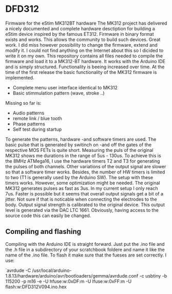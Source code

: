 # DFD312
Firmware for the eStim MK312BT hardware
The MK312 project has delivered a nicely documented and complete hardware desctiption for building a eStim device inspired by the famous ET312. Firmware in binary format exists and works. This allows the community to build such devices. Great work. I did miss however possibility to change the firmware, extend and modify it. I could not find anything on the Internet about this so I dicided to write it on my own. This repository contains all files needed to compile the firmware and load it to a MK312-BT hardware. It works with the Arduino IDE and is simply structured. Functionality is beeing increased over time. At the time of the first release the basic functionality of the MK312 firmware is implemented. 
- Complete menu user interface identical to MK312
- Basic stimmulation pattern (wave, stroke ..)

Missing so far is:
- Audio patterns
- remote link / blue tooth
- Phase patterns
- Self test during startup

To generate the patterns, hardware -and software timers are used. The basic pulse that is generated by switinch on -and off the gates of the respective MOS FETs is quite short. Measuring the puls of the original MK312 shows me durations in the range of 5us - 130us. To achieve this is the 8MHz ATMega16, I use the hardware timers T2 and T3 for generating the pulses of both channels. Other variations of the output signal are slower so that a software timer works. Besides, the number of HW timers is limited to two (T1 is generally used by the Arduino SW).  The setup with these timers works. However, some optimization might be needed. The original MK312 generates pulses as fast as 3us. In my current setup I only reach 7us. Faster is possible but it seems that overall output signals get a bit of a jitter. Not sure if that is noticable when connecting the electrodes to  the body. Output signal strength is calibrated to the original device. This output level is generated via the DAC LTC 1661. Obviously, having access to the source code this can easily be changed.

## Compiling and flashing
Compiling with the Arduino IDE is straight forward. Just put the .ino file and the .h file in a subdirectory of your scratchbook foldere and name it like the name of the .ino file.
To flash it make sure that the fueses are set correctly. I use:

`avrdude -C  /usr/local/arduino-1.8.13/hardware/arduino/avr/bootloaders/gemma/avrdude.conf -c usbtiny -b 115200 -p m16 -e -U hfuse:w:0xDF:m -U lfuse:w:0xFF:m -U flash:w:DFD312V094.ino.hex
